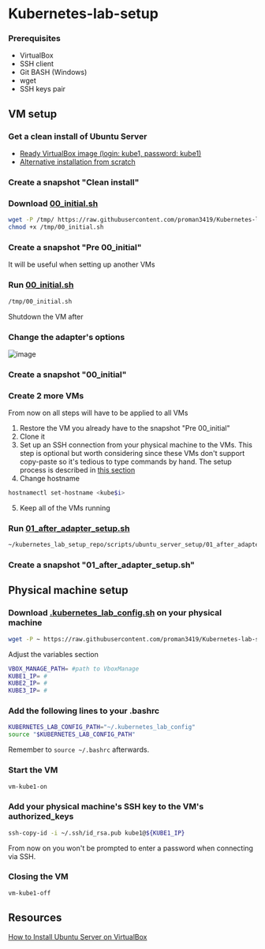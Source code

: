 # Kubernetes-lab-setup

### Prerequisites
- VirtualBox
- SSH client
- Git BASH (Windows)
- wget
- SSH keys pair

## VM setup
### Get a clean install of Ubuntu Server
- [Ready VirtualBox image (login: kube1, password: kube1)](https://drive.google.com/drive/folders/1G2dPVc7KuywBpo7x3FYjypA1Iik9VFWG?usp=share_link)
- [Alternative installation from scratch](https://ubuntu.com/download/server)

### Create a snapshot "Clean install"

### Download [00_initial.sh](https://raw.githubusercontent.com/proman3419/Kubernetes-lab-setup/master/scripts/ubuntu_server_setup/00_initial.sh)
```bash
wget -P /tmp/ https://raw.githubusercontent.com/proman3419/Kubernetes-lab-setup/master/scripts/ubuntu_server_setup/00_initial.sh
chmod +x /tmp/00_initial.sh
```

### Create a snapshot "Pre 00_initial"
It will be useful when setting up another VMs

### Run [00_initial.sh](https://raw.githubusercontent.com/proman3419/Kubernetes-lab-setup/master/scripts/ubuntu_server_setup/00_initial.sh)
```bash
/tmp/00_initial.sh
```
Shutdown the VM after

### Change the adapter's options
![image](https://user-images.githubusercontent.com/29145519/226700209-2f4f55f6-8add-4c75-a296-d5e44a5c4df7.png)

### Create a snapshot "00_initial"

### Create 2 more VMs
From now on all steps will have to be applied to all VMs
1. Restore the VM you already have to the snapshot "Pre 00_initial"
2. Clone it
3. Set up an SSH connection from your physical machine to the VMs. This step is optional but worth considering since these VMs don't support copy-paste so it's tedious to type commands by hand. The setup process is described in [this section](#physical-machine-setup)
4. Change hostname
```bash
hostnamectl set-hostname <kube$i>
```
5. Keep all of the VMs running

### Run [01_after_adapter_setup.sh](https://raw.githubusercontent.com/proman3419/Kubernetes-lab-setup/master/scripts/ubuntu_server_setup/01_after_adapter_setup.sh)
```bash
~/kubernetes_lab_setup_repo/scripts/ubuntu_server_setup/01_after_adapter_setup.sh
```

### Create a snapshot "01_after_adapter_setup.sh"

## Physical machine setup
### Download [.kubernetes_lab_config.sh](https://github.com/proman3419/Kubernetes-lab-setup/blob/master/configs/.kubernetes_lab_config.sh) on your physical machine
```bash
wget -P ~ https://raw.githubusercontent.com/proman3419/Kubernetes-lab-setup/master/configs/.kubernetes_lab_config.sh
```
Adjust the variables section
```bash
VBOX_MANAGE_PATH= #path to VboxManage
KUBE1_IP= #
KUBE2_IP= #
KUBE3_IP= #
```

### Add the following lines to your .bashrc
```bash
KUBERNETES_LAB_CONFIG_PATH="~/.kubernetes_lab_config"
source "$KUBERNETES_LAB_CONFIG_PATH"
```
Remember to `source ~/.bashrc` afterwards.

### Start the VM
```bash
vm-kube1-on
```

### Add your physical machine's SSH key to the VM's authorized_keys
```bash
ssh-copy-id -i ~/.ssh/id_rsa.pub kube1@${KUBE1_IP}
```
From now on you won't be prompted to enter a password when connecting via SSH.

### Closing the VM
```bash
vm-kube1-off
```

## Resources
[How to Install Ubuntu Server on VirtualBox](https://hibbard.eu/install-ubuntu-virtual-box/)
